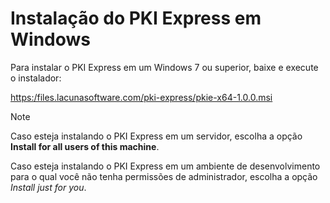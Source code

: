 ﻿# Instalação do PKI Express em Windows

Para instalar o PKI Express em um Windows 7 ou superior, baixe e execute o instalador:

[https:/files.lacunasoftware.com/pki-express/pkie-x64-1.0.0.msi](https:/files.lacunasoftware.com/pki-express/pkie-x64-1.0.0.msi)

> [!NOTE]
> Caso esteja instalando o PKI Express em um servidor, escolha a opção **Install for all users of this machine**.

Caso esteja instalando o PKI Express em um ambiente de desenvolvimento para o qual você não tenha permissões de administrador, escolha a opção *Install just for you*.
